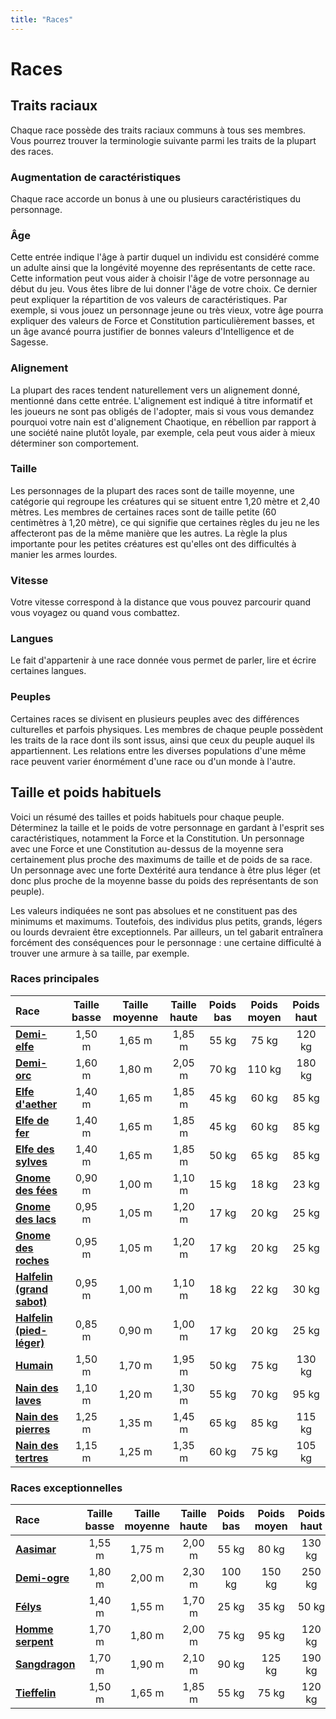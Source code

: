 ```yaml
---
title: "Races"
---
```

# Races
## Traits raciaux
Chaque race possède des traits raciaux communs à tous ses membres. Vous pourrez trouver la terminologie suivante parmi les traits de la plupart des races.

### Augmentation de caractéristiques
Chaque race accorde un bonus à une ou plusieurs caractéristiques du personnage.

### Âge
Cette entrée indique l'âge à partir duquel un individu est considéré comme un adulte ainsi que la longévité moyenne des représentants de cette race. Cette information peut vous aider à choisir l'âge de votre personnage au début du jeu. Vous êtes libre de lui donner l'âge de votre choix. Ce dernier peut expliquer la répartition de vos valeurs de caractéristiques. Par exemple, si vous jouez un personnage jeune ou très vieux, votre âge pourra expliquer des valeurs de Force et Constitution particulièrement basses, et un âge avancé pourra justifier de bonnes valeurs d'Intelligence et de Sagesse.

### Alignement
La plupart des races tendent naturellement vers un alignement donné, mentionné dans cette entrée. L'alignement est indiqué à titre informatif et les joueurs ne sont pas obligés de l'adopter, mais si vous vous demandez pourquoi votre nain est d'alignement Chaotique, en rébellion par rapport à une société naine plutôt loyale, par exemple, cela peut vous aider à mieux déterminer son comportement.

### Taille
Les personnages de la plupart des races sont de taille moyenne, une catégorie qui regroupe les créatures qui se situent entre 1,20 mètre et 2,40 mètres. Les membres de certaines races sont de taille petite (60 centimètres à 1,20   mètre), ce qui signifie que certaines règles du jeu ne les affecteront pas de la même manière que les autres. La règle la plus importante pour les petites créatures est qu'elles ont des difficultés à manier les armes lourdes.

### Vitesse
Votre vitesse correspond à la distance que vous pouvez parcourir quand vous voyagez ou quand vous combattez.

### Langues
Le fait d'appartenir à une race donnée vous permet de parler, lire et écrire certaines langues.

### Peuples
Certaines races se divisent en plusieurs peuples avec des différences culturelles et parfois physiques. Les membres de chaque peuple possèdent les traits de la race dont ils sont issus, ainsi que ceux du peuple auquel ils appartiennent. Les relations entre les diverses populations d'une même race peuvent varier énormément d'une race ou d'un monde à l'autre.

## Taille et poids habituels
Voici un résumé des tailles et poids habituels pour chaque peuple. Déterminez la taille et le poids de votre personnage en gardant à l'esprit ses caractéristiques, notamment la Force et la Constitution. Un personnage avec une Force et une Constitution au-dessus de la moyenne sera certainement plus proche des maximums de taille et de poids de sa race. Un personnage avec une forte Dextérité aura tendance à être plus léger (et donc plus proche de la moyenne basse du poids des représentants de son peuple).

Les valeurs indiquées ne sont pas absolues et ne constituent pas des minimums et maximums. Toutefois, des individus plus petits, grands, légers ou lourds devraient être exceptionnels. Par ailleurs, un tel gabarit entraînera forcément des conséquences pour le personnage : une certaine difficulté à trouver une armure à sa taille, par exemple.

### Races principales

|Race|Taille basse|Taille moyenne|Taille haute|Poids bas|Poids moyen|Poids haut|
|:-|:-:|:-:|:-:|:-:|:-:|:-:|
|**[Demi-elfe](/races/demi-elfe/)**|1,50 m|1,65 m|1,85 m|55 kg|75 kg|120 kg|
|**[Demi-orc](/races/demi-orc/)**|1,60 m|1,80 m|2,05 m|70 kg|110 kg|180 kg|
|**[Elfe d'aether](/races/elfe/)**|1,40 m|1,65 m|1,85 m|45 kg|60 kg|85 kg|
|**[Elfe de fer](/races/elfe/)**|1,40 m|1,65 m|1,85 m|45 kg|60 kg|85 kg|
|**[Elfe des sylves](/races/elfe/)**|1,40 m|1,65 m|1,85 m|50 kg|65 kg|85 kg|
|**[Gnome des fées](/races/gnome/)**|0,90 m|1,00 m|1,10 m|15 kg|18 kg|23 kg|
|**[Gnome des lacs](/races/gnome/)**|0,95 m|1,05 m|1,20 m|17 kg|20 kg|25 kg|
|**[Gnome des roches](/races/gnome/)**|0,95 m|1,05 m|1,20 m|17 kg|20 kg|25 kg|
|**[Halfelin (grand sabot)](/races/halfelin/)**|0,95 m|1,00 m|1,10 m|18 kg|22 kg|30 kg|
|**[Halfelin (pied-léger)](/races/halfelin/)**|0,85 m|0,90 m|1,00 m|17 kg|20 kg|25 kg|
|**[Humain](/races/humain/)**|1,50 m|1,70 m|1,95 m|50 kg|75 kg|130 kg|
|**[Nain des laves](/races/nain/)**|1,10 m|1,20 m|1,30 m|55 kg|70 kg|95 kg|
|**[Nain des pierres](/races/nain/)**|1,25 m|1,35 m|1,45 m|65 kg|85 kg|115 kg|
|**[Nain des tertres](/races/nain/)**|1,15 m|1,25 m|1,35 m|60 kg|75 kg|105 kg|


### Races exceptionnelles

|Race|Taille basse|Taille moyenne|Taille haute|Poids bas|Poids moyen|Poids haut|
|:-|:-:|:-:|:-:|:-:|:-:|:-:|
|**[Aasimar](/races/aasimar/)**|1,55 m|1,75 m|2,00 m|55 kg|80 kg|130 kg|
|**[Demi-ogre](/races/demi-ogre/)**|1,80 m|2,00 m|2,30 m|100 kg|150 kg|250 kg|
|**[Félys](/races/felys/)**|1,40 m|1,55 m|1,70 m|25 kg|35 kg|50 kg|
|**[Homme serpent](/races/homme-serpent/)**|1,70 m|1,80 m|2,00 m|75 kg|95 kg|120 kg|
|**[Sangdragon](/races/sangdragon/)**|1,70 m|1,90 m|2,10 m|90 kg|125 kg|190 kg|
|**[Tieffelin](/races/tieffelin/)**|1,50 m|1,65 m|1,85 m|55 kg|75 kg|120 kg|
